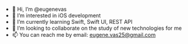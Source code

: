- 👋 Hi, I’m @eugenevas
- 👀 I’m interested in iOS development
- 🌱 I’m currently learning Swift, Swift UI, REST API
- 💞️ I’m looking to collaborate on the study of new technologies for me
- 📫 You can reach me by email: eugene.vas25@gmail.com

<!---
eugenevas/eugenevas is a ✨ special ✨ repository because its `README.md` (this file) appears on your GitHub profile.
You can click the Preview link to take a look at your changes.
--->
